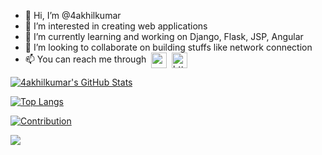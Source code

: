 - 👋 Hi, I’m @4akhilkumar
- 👀 I’m interested in creating web applications
- 🌱 I’m currently learning and working on Django, Flask, JSP, Angular
- 💞️ I’m looking to collaborate on building stuffs like network connection
- 📫 You can reach me through &nbsp;<a href="mailto:4akhilkumar@gmail.com"><img align="center" src="https://img.icons8.com/plasticine/344/gmail.png" alt="mailto:4akhilkumar@gmail.com" height="25" width="25" /></a>&nbsp;&nbsp;<a href="https://t.me/activare"><img align="center" src="https://img.icons8.com/color/344/telegram-app--v1.png" alt="https://t.me/activare" height="25" width="25" /></a>

[![4akhilkumar's GitHub Stats](https://github-readme-stats.vercel.app/api?username=4akhilkumar&show_icons=true)](https://github.com/4akhilkumar)

[![Top Langs](https://github-readme-stats.vercel.app/api/top-langs/?username=4akhilkumar)](https://github.com/4akhilkumar)

[![Contribution](https://github-readme-streak-stats.herokuapp.com/?user=4akhilkumar&)](https://github.com/4akhilkumar)

![](https://komarev.com/ghpvc/?username=4akhilkumar&style=flat&label=PROFILE+VIEWS)

<!---
4akhilkumar/4akhilkumar is a ✨ special ✨ repository because its `README.md` (this file) appears on your GitHub profile.
You can click the Preview link to take a look at your changes.
--->
